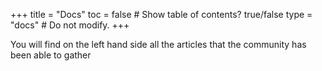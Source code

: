 +++
title = "Docs"
toc = false  # Show table of contents? true/false
type = "docs"  # Do not modify.
+++

You will find on the left hand side all the articles that the community has been able to gather